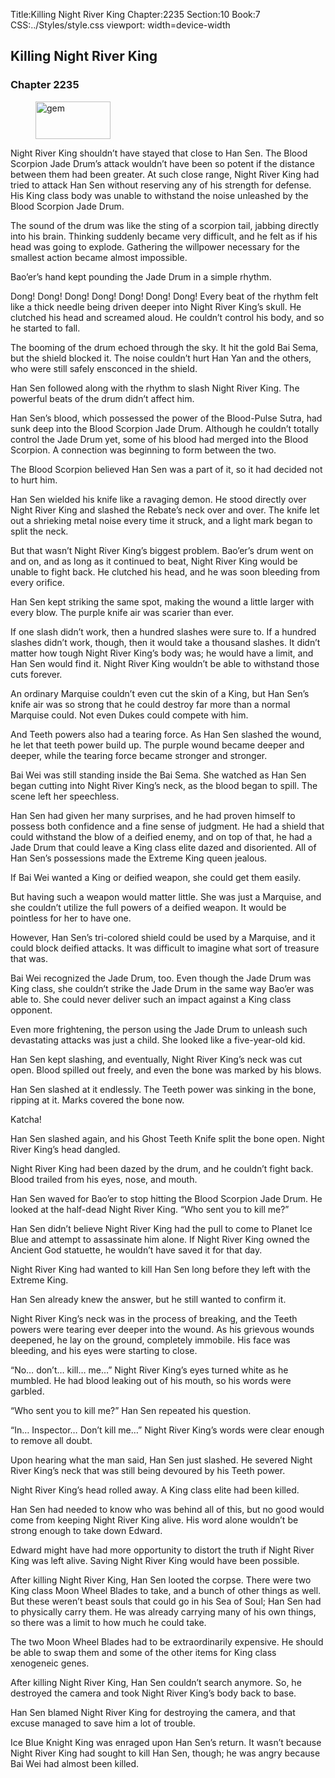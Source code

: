 Title:Killing Night River King 
Chapter:2235 
Section:10 
Book:7 
CSS:../Styles/style.css 
viewport: width=device-width
  
## Killing Night River King
### Chapter 2235 
<figure>
	<img src="../Images/gem.gif" alt="gem" id="gem" width="120" height="60" />
</figure>
  

  
  Night River King shouldn’t have stayed that close to Han Sen. The Blood Scorpion Jade Drum’s attack wouldn’t have been so potent if the distance between them had been greater. At such close range, Night River King had tried to attack Han Sen without reserving any of his strength for defense. His King class body was unable to withstand the noise unleashed by the Blood Scorpion Jade Drum.

The sound of the drum was like the sting of a scorpion tail, jabbing directly into his brain. Thinking suddenly became very difficult, and he felt as if his head was going to explode. Gathering the willpower necessary for the smallest action became almost impossible.

Bao’er’s hand kept pounding the Jade Drum in a simple rhythm.

Dong! Dong! Dong! Dong! Dong! Dong! Dong! Every beat of the rhythm felt like a thick needle being driven deeper into Night River King’s skull. He clutched his head and screamed aloud. He couldn’t control his body, and so he started to fall.

The booming of the drum echoed through the sky. It hit the gold Bai Sema, but the shield blocked it. The noise couldn’t hurt Han Yan and the others, who were still safely ensconced in the shield.

Han Sen followed along with the rhythm to slash Night River King. The powerful beats of the drum didn’t affect him.

Han Sen’s blood, which possessed the power of the Blood-Pulse Sutra, had sunk deep into the Blood Scorpion Jade Drum. Although he couldn’t totally control the Jade Drum yet, some of his blood had merged into the Blood Scorpion. A connection was beginning to form between the two.

The Blood Scorpion believed Han Sen was a part of it, so it had decided not to hurt him.

Han Sen wielded his knife like a ravaging demon. He stood directly over Night River King and slashed the Rebate’s neck over and over. The knife let out a shrieking metal noise every time it struck, and a light mark began to split the neck.

But that wasn’t Night River King’s biggest problem. Bao’er’s drum went on and on, and as long as it continued to beat, Night River King would be unable to fight back. He clutched his head, and he was soon bleeding from every orifice.

Han Sen kept striking the same spot, making the wound a little larger with every blow. The purple knife air was scarier than ever.

If one slash didn’t work, then a hundred slashes were sure to. If a hundred slashes didn’t work, though, then it would take a thousand slashes. It didn’t matter how tough Night River King’s body was; he would have a limit, and Han Sen would find it. Night River King wouldn’t be able to withstand those cuts forever.

An ordinary Marquise couldn’t even cut the skin of a King, but Han Sen’s knife air was so strong that he could destroy far more than a normal Marquise could. Not even Dukes could compete with him.

And Teeth powers also had a tearing force. As Han Sen slashed the wound, he let that teeth power build up. The purple wound became deeper and deeper, while the tearing force became stronger and stronger.

Bai Wei was still standing inside the Bai Sema. She watched as Han Sen began cutting into Night River King’s neck, as the blood began to spill. The scene left her speechless.

Han Sen had given her many surprises, and he had proven himself to possess both confidence and a fine sense of judgment. He had a shield that could withstand the blow of a deified enemy, and on top of that, he had a Jade Drum that could leave a King class elite dazed and disoriented. All of Han Sen’s possessions made the Extreme King queen jealous.

If Bai Wei wanted a King or deified weapon, she could get them easily.

But having such a weapon would matter little. She was just a Marquise, and she couldn’t utilize the full powers of a deified weapon. It would be pointless for her to have one.

However, Han Sen’s tri-colored shield could be used by a Marquise, and it could block deified attacks. It was difficult to imagine what sort of treasure that was.

Bai Wei recognized the Jade Drum, too. Even though the Jade Drum was King class, she couldn’t strike the Jade Drum in the same way Bao’er was able to. She could never deliver such an impact against a King class opponent.

Even more frightening, the person using the Jade Drum to unleash such devastating attacks was just a child. She looked like a five-year-old kid.

Han Sen kept slashing, and eventually, Night River King’s neck was cut open. Blood spilled out freely, and even the bone was marked by his blows.

Han Sen slashed at it endlessly. The Teeth power was sinking in the bone, ripping at it. Marks covered the bone now.

Katcha!

Han Sen slashed again, and his Ghost Teeth Knife split the bone open. Night River King’s head dangled.

Night River King had been dazed by the drum, and he couldn’t fight back. Blood trailed from his eyes, nose, and mouth.

Han Sen waved for Bao’er to stop hitting the Blood Scorpion Jade Drum. He looked at the half-dead Night River King. “Who sent you to kill me?”

Han Sen didn’t believe Night River King had the pull to come to Planet Ice Blue and attempt to assassinate him alone. If Night River King owned the Ancient God statuette, he wouldn’t have saved it for that day.

Night River King had wanted to kill Han Sen long before they left with the Extreme King.

Han Sen already knew the answer, but he still wanted to confirm it.

Night River King’s neck was in the process of breaking, and the Teeth powers were tearing ever deeper into the wound. As his grievous wounds deepened, he lay on the ground, completely immobile. His face was bleeding, and his eyes were starting to close.

“No… don’t… kill… me…” Night River King’s eyes turned white as he mumbled. He had blood leaking out of his mouth, so his words were garbled.

“Who sent you to kill me?” Han Sen repeated his question.

“In… Inspector… Don’t kill me…” Night River King’s words were clear enough to remove all doubt.

Upon hearing what the man said, Han Sen just slashed. He severed Night River King’s neck that was still being devoured by his Teeth power.

Night River King’s head rolled away. A King class elite had been killed.

Han Sen had needed to know who was behind all of this, but no good would come from keeping Night River King alive. His word alone wouldn’t be strong enough to take down Edward.

Edward might have had more opportunity to distort the truth if Night River King was left alive. Saving Night River King would have been possible.

After killing Night River King, Han Sen looted the corpse. There were two King class Moon Wheel Blades to take, and a bunch of other things as well. But these weren’t beast souls that could go in his Sea of Soul; Han Sen had to physically carry them. He was already carrying many of his own things, so there was a limit to how much he could take.

The two Moon Wheel Blades had to be extraordinarily expensive. He should be able to swap them and some of the other items for King class xenogeneic genes.

After killing Night River King, Han Sen couldn’t search anymore. So, he destroyed the camera and took Night River King’s body back to base.

Han Sen blamed Night River King for destroying the camera, and that excuse managed to save him a lot of trouble.

Ice Blue Knight King was enraged upon Han Sen’s return. It wasn’t because Night River King had sought to kill Han Sen, though; he was angry because Bai Wei had almost been killed.
